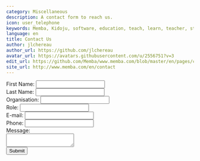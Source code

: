 ```yaml
---
category: Miscellaneous
description: A contact form to reach us.
icon: user_telephone
keywords: Memba, Kidoju, software, education, teach, learn, teacher, student, knowledge, test, quiz, blog, article, documentation
language: en
title: Contact Us
author: jlchereau
author_url: https://github.com/jlchereau
avatar_url: https://avatars.githubusercontent.com/u/2556751?v=3
edit_url: https://github.com/Memba/www.memba.com/blob/master/en/pages/contact.md
site_url: http://www.memba.com/en/contact
---
```

<form name="insightly_web_to_contact" action="https://iuqqkh1d.insight.ly/WebToContact/Create" method="post">
    <input type="hidden" name="formId" value="LfOfVxwkqgkYOx7pcM6LtA=="/>
    <label for="insightly_firstName">First Name: </label><input id="insightly_firstName" name="FirstName" type="text"/><br/>
    <label for="insightly_lastName">Last Name: </label><input id="insightly_lastName" name="LastName" type="text"/><br/>
    <label for="insightly_organization">Organisation: </label><input id="insightly_organization" name="Organization" type="text"/><br/>
    <label for="insightly_role">Role: </label><input id="insightly_role" name="Role" type="text"/><br/>
    <input type="hidden" name="emails[0].Label" value="Work"/>
    <label for="email[0]_Value">E-mail: </label><input id="emails[0]_Value" name="emails[0].Value" type="text"/><br/>
    <input type="hidden" name="phones[0].Label" value="Work"/>
    <label for="phones[0]_Value">Phone: </label><input id="phones[0]_Value" name="phones[0].Value" type="text"/><br/>
    <label for="insightly_background">Message: </label><br><textarea id="insightly_background" name="background"></textarea><br/>
    <input type="submit" value="Submit"/>
</form>